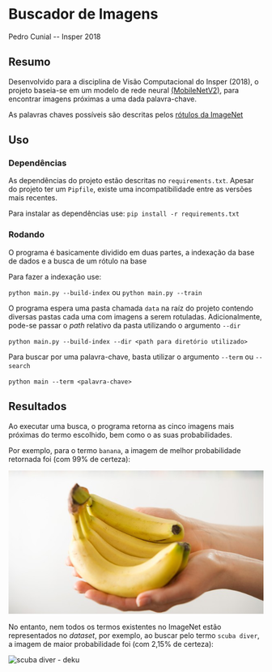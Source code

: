 # Buscador de Imagens
Pedro Cunial -- Insper 2018

## Resumo

Desenvolvido para a disciplina de Visão Computacional do Insper (2018), o projeto baseia-se em um modelo de rede neural [(MobileNetV2)](https://arxiv.org/abs/1801.04381), para encontrar imagens próximas a uma dada palavra-chave.

As palavras chaves possíveis são descritas pelos [rótulos da ImageNet](https://gist.githubusercontent.com/yrevar/942d3a0ac09ec9e5eb3a/raw/c2c91c8e767d04621020c30ed31192724b863041/imagenet1000_clsid_to_human.txt)


## Uso

### Dependências

As dependências do projeto estão descritas no `requirements.txt`. Apesar do projeto ter um `Pipfile`, existe uma incompatibilidade entre as versões mais recentes.

Para instalar as dependências use: `pip install -r requirements.txt`

### Rodando

O programa é basicamente dividido em duas partes, a indexação da base de dados e a busca de um rótulo na base

Para fazer a indexação use:

`python main.py --build-index` ou `python main.py --train`

O programa espera uma pasta chamada `data` na raíz do projeto contendo diversas pastas cada uma com imagens a serem rotuladas. Adicionalmente, pode-se passar o _path_ relativo da pasta utilizando o argumento `--dir`

`python main.py --build-index --dir <path para diretório utilizado>`

Para buscar por uma palavra-chave, basta utilizar o argumento `--term` ou `--search`

`python main --term <palavra-chave>`

## Resultados

Ao executar uma busca, o programa retorna as cinco imagens mais próximas do termo escolhido, bem como o as suas probabilidades.

Por exemplo, para o termo `banana`, a imagem de melhor probabilidade retornada foi (com 99% de certeza):

![banana](aux/banana5.jpg)


No entanto, nem todos os termos existentes no ImageNet estão representados no _dataset_, por exemplo, ao buscar pelo termo `scuba diver`, a imagem de maior probabilidade foi (com 2,15% de certeza):

![scuba diver - deku](aux/deku4.jpg)
